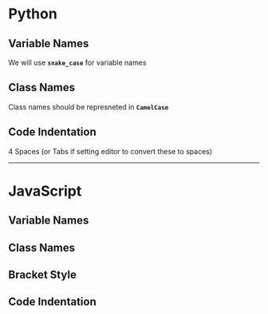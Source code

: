 # Python

## Variable Names

We will use **`snake_case`** for variable names

## Class Names

Class names should be represneted in **`CamelCase`**

## Code Indentation

4 Spaces (or Tabs if setting editor to convert these to spaces)

---

# JavaScript

## Variable Names

## Class Names

## Bracket Style

## Code Indentation
